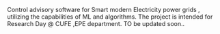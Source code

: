  Control advisory software for Smart modern Electricity power grids ,
utilizing the capabilities of ML and algorithms.
The project is intended for Research Day @ CUFE ,EPE department.
TO be updated soon..
